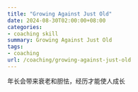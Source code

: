 ```yaml
---
title: "Growing Against Just Old"
date: 2024-08-30T02:00:00+08:00
categories:
- coaching skill
summary: Growing Against Just Old
tags:
- coaching
url: /coaching/growing-against-just-old
---
```


年长会带来衰老和胆怯，经历才能使人成长     


